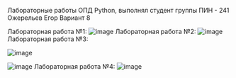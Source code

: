 Лабораторные работы ОПД Python, выполнял студент группы ПИН - 241 Ожерельев Егор
Вариант 8

Лабораторная работа №1:
![image](https://github.com/user-attachments/assets/f1f6fb37-daa6-414b-952c-4196d71265d2)
Лабораторная работа №2:
![image](https://github.com/user-attachments/assets/ffbb0aa6-bd46-4311-88bf-33c236545159)
Лабораторная работа №3:

![image](https://github.com/user-attachments/assets/ddd52cc9-cf16-4ad0-aaba-f6da5f6594f9)

![image](https://github.com/user-attachments/assets/ee95ad4a-db37-4c39-988f-723cdb8cd5ac)
Лабораторная работа №4:
![image](https://github.com/user-attachments/assets/53bdf09a-3236-4126-921d-27a2a8270151)
